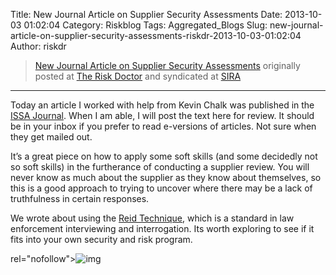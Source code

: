 Title: New Journal Article on Supplier Security Assessments
Date: 2013-10-03 01:02:04
Category: Riskblog
Tags: Aggregated_Blogs
Slug: new-journal-article-on-supplier-security-assessments-riskdr-2013-10-03-01:02:04
Author: riskdr

>[New Journal Article on Supplier Security Assessments](http://riskdr.com/2013/10/02/new-journal-article-on-supplier-security-assessments/) originally posted at [The Risk Doctor](http://riskdr.com) and syndicated at [SIRA](http://societyinforisk.org)
***
Today an article I worked with help from Kevin Chalk was published in the [ISSA Journal](http://www.issa.org/?page=ISSAJournal). When I am able, I will post the text here for review. It should be in your inbox if you prefer to read e-versions of articles. Not sure when they get mailed out.

It’s a great piece on how to apply some soft skills (and some decidedly not so soft skills) in the furtherance of conducting a supplier review. You will never know as much about the supplier as they know about themselves, so this is a good approach to trying to uncover where there may be a lack of truthfulness in certain responses.

We wrote about using the [Reid Technique](http://www.reid.com/), which is a standard in law enforcement interviewing and interrogation. Its worth exploring to see if it fits into your own security and risk program.

rel="nofollow"\>![img](/images/blank.png%20/></a>%20<img%20alt=)


